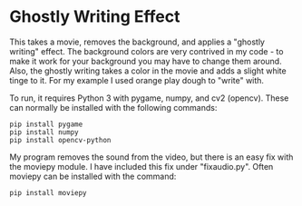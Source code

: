# Ghostly Writing Effect
This takes a movie, removes the background, and applies a "ghostly writing" effect. The background colors are very contrived in my code - to make it work for your background you may have to change them around. Also, the ghostly writing takes a color in the movie and adds a slight white tinge to it. For my example I used orange play dough to "write" with.

To run, it requires Python 3 with pygame, numpy, and cv2 (opencv). These can normally be installed with the following commands:
```
pip install pygame
pip install numpy
pip install opencv-python
```

My program removes the sound from the video, but there is an easy fix with the moviepy module. I have included this fix under "fixaudio.py". Often moviepy can be installed with the command:
```
pip install moviepy
```
